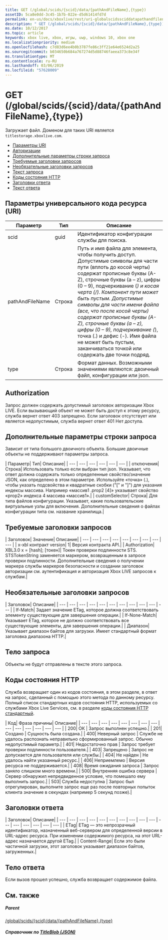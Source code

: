 ```yaml
---
title: GET (/global/scids/{scid}/data/{pathAndFileName},{type})
assetID: 5ca8e0dd-3c45-1b7b-022e-d5d61414fd7d
permalink: en-us/docs/xboxlive/rest/uri-globalscidssciddatapathandfilenametype-get.html
description: " GET (/global/scids/{scid}/data/{pathAndFileName},{type})"
ms.date: 10/12/2017
ms.topic: article
keywords: xbox live, xbox, игры, uwp, windows 10, xbox one
ms.localizationpriority: medium
ms.openlocfilehash: c7d83d6ee4b0b3787fe86c3ff21e64e6524d2a25
ms.sourcegitcommit: b034650b684a767274d5d88746faeea373c8e34f
ms.translationtype: MT
ms.contentlocale: ru-RU
ms.lasthandoff: 03/06/2019
ms.locfileid: "57628009"
---
```

# <a name="get-globalscidssciddatapathandfilenametype"></a>GET (/global/scids/{scid}/data/{pathAndFileName},{type})
Загружает файл. Доменом для таких URI является `titlestorage.xboxlive.com`.
 
  * [Параметры URI](#ID4EX)
  * [Авторизации](#ID4ECB)
  * [Дополнительные параметры строки запроса](#ID4EPB)
  * [Требуемые заголовки запросов](#ID4EZC)
  * [Необязательные заголовки запросов](#ID4ECE)
  * [Текст запроса](#ID4EMF)
  * [Коды состояния HTTP](#ID4EZF)
  * [Заголовки ответа](#ID4EMDAC)
  * [Текст ответа](#ID4EPEAC)
 
<a id="ID4EX"></a>

 
## <a name="uri-parameters"></a>Параметры универсального кода ресурса (URI)
 
| Параметр| Тип| Описание| 
| --- | --- | --- | 
| scid| guid| Идентификатор конфигурации службы для поиска.| 
| pathAndFileName| Строка| Путь и имя файла для элемента, чтобы получить доступ. Допустимые символы для части пути (вплоть до косой черты) содержат прописные буквы (A-Z), строчные буквы (a – z), цифры (0 – 9), подчеркивание (_) и косая черта (/). Компонент пути может быть пустым. Допустимые символы для части имени файла (все, что после косой черты) содержат прописные буквы (A-Z), строчные буквы (a – z), цифры (0 – 9), подчеркивание (_), точка (.) и дефис (-). Имя файла не может быть пустым, заканчиваться точкой или содержать две точки подряд.| 
| type| Строка| Формат данных. Возможными значениями являются: двоичный файл, конфигурации или json.| 
  
<a id="ID4ECB"></a>

 
## <a name="authorization"></a>Authorization 
 
Запрос должен содержать допустимый заголовок авторизации Xbox LIVE. Если вызывающий объект не может быть доступ к этому ресурсу, служба вернет ответ 403 запрещено. Если заголовок отсутствует или является недопустимым, служба вернет ответ 401 Нет доступа. 
  
<a id="ID4EPB"></a>

 
## <a name="optional-query-string-parameters"></a>Дополнительные параметры строки запроса 
 
Зависит от типа большого двоичного объекта. Большие двоичные объекты не поддерживают параметры запроса.
 
| Параметр| Тип| Описание| 
| --- | --- | --- | --- | --- | --- | 
| отключения| Строка| Использовать только если выбран тип json. Указывает, что ответ должна содержать только определенные свойство/значение JSON, как определено в этом параметре. Используйте «точка» (.), чтобы указать подсвойства и квадратные скобки ("[" и "]") для указания индексы массива. Например «массив1 .prop2 [4]» указывает свойство «prop2» индекса 4 массива «массив1».| 
| customSelector| Строка| Для типа файлов конфигурации. Указывает, какие пользовательские виртуальные узлы для включения. Дополнительные сведения о файлах конфигурации типа см. название хранилища.| 
  
<a id="ID4EZC"></a>

 
## <a name="required-request-headers"></a>Требуемые заголовки запросов
 
| Заголовок| Значение| Описание| 
| --- | --- | --- | --- | --- | --- | --- | --- | --- | 
| x-xbl контракт version| 1| Версия контракта API.| 
| Authorization| XBL3.0 x = [hash]; [токен]| Токен проверки подлинности STS. STSTokenString заменяется маркером, возвращенным в запросе проверки подлинности. Дополнительные сведения о получении маркера службы маркеров безопасности и создании заголовок авторизации см. аутентификация и авторизация Xbox LIVE запросов к службам.| 
  
<a id="ID4ECE"></a>

 
## <a name="optional-request-headers"></a>Необязательные заголовки запросов
 
| Заголовок| Описание| 
| --- | --- | --- | --- | --- | --- | --- | --- | --- | --- | --- | 
| If-Match| Задает значение ETag, которое должна соответствовать элементу существующие для завершения операции.| 
| If-None-Match| Указывает ETag, которое не должно соответствовать все существующие элементы, для завершения операции.| 
| Диапазон| Указывает диапазон байтов для загрузки. Имеет стандартный формат заголовка диапазона HTTP.| 
  
<a id="ID4EMF"></a>

 
## <a name="request-body"></a>Тело запроса 
 
Объекты не будут отправлены в тексте этого запроса.
  
<a id="ID4EZF"></a>

 
## <a name="http-status-codes"></a>Коды состояния HTTP 
 
Служба возвращает один из кодов состояния, в этом разделе, в ответ на запрос, сделанный с помощью этого метода по данному ресурсу. Полный список стандартных кодов состояния HTTP, используемых со службами Xbox Live Services, см. в разделе [коды состояния HTTP стандартный](../../additional/httpstatuscodes.md).
 
| Код| Фраза причины| Описание| 
| --- | --- | --- | --- | --- | --- | --- | --- | --- | --- | --- | --- | --- | --- | 
| 200| ОК | Запрос выполнен успешно.| 
| 201| Создано | Сущность была создана.| 
| 400| Неверный запрос | Службе не удалось распознать неправильно сформированный запрос. Обычно недопустимый параметр.| 
| 401| Недостаточно прав | Запрос требует проверки подлинности пользователя.| 
| 403| Запрещено | Запрос не допускается для пользователя или службы.| 
| 404| Не найден | Не удалось найти указанный ресурс.| 
| 406| Неприемлемо | Версия ресурса не поддерживается.| 
| 408| Время ожидания запроса | Запрос заняло слишком много времени.| 
| 500| Внутренняя ошибка сервера | Сервер обнаружил непредвиденное условие, что помешало ему выполнить запрос.| 
| 503| Служба недоступна | Запрос был отрегулирован, выполните запрос еще раз после повторных попыток клиента значение в секундах (например 5 секунд позже).| 
  
<a id="ID4EMDAC"></a>

 
## <a name="response-headers"></a>Заголовки ответа
 
| Заголовок| Описание| 
| --- | --- | --- | --- | --- | --- | --- | --- | --- | --- | --- | --- | --- | --- | --- | --- | 
| ETag| ETag — это непрозрачный идентификатор, назначенный веб-сервером для определенной версии в URL-адрес ресурса. При изменении содержимого ресурса, на этот URL-адрес назначается другой ETag.| 
| Content-Range| Если это были частичной загрузки, этот заголовок указывает диапазон байтов, загруженных.| 
  
<a id="ID4EPEAC"></a>

 
## <a name="response-body"></a>Тело ответа
Если вызов прошел успешно, служба возвращает содержимое файла.  
<a id="ID4EYEAC"></a>

 
## <a name="see-also"></a>См. также
 
<a id="ID4E1EAC"></a>

 
##### <a name="parent"></a>Parent  

[/global/scids/{scid}/data/{pathAndFileName},{type}](uri-globalscidssciddatapathandfilenametype.md)

  
<a id="ID4EGFAC"></a>

 
##### <a name="reference--titleblob-jsonjsonjson-titleblobmd"></a>Справочник по [TitleBlob (JSON)](../../json/json-titleblob.md)

   